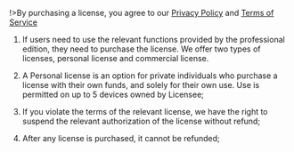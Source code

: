 !>By purchasing a license, you agree to our [Privacy Policy](/en/terms-of-service-privacy-policy/privacy-policy) and [Terms of Service](/en/terms-of-service-privacy-policy/terms-of-service)

1. If users need to use the relevant functions provided by the professional edition, they need to purchase the license. We offer two types of licenses, personal license and commercial license.

2. A Personal license is an option for private individuals who purchase a license with their own funds, and solely for their own use. Use is permitted on up to 5 devices owned by Licensee;

3. If you violate the terms of the relevant license, we have the right to suspend the relevant authorization of the license without refund;

4. After any license is purchased, it cannot be refunded;
